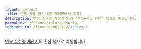 ```yaml
---
layout: default
title: 연봉↔시급 환산 (한 페이지에서 제공)
description: 연봉 실수령 계산기 안의 ‘연봉↔시급 환산’ 탭으로 이동합니다.
permalink: /finance/salary-hourly/
redirect_to: /finance/net-pay/#convert
---
```


<p><a href="/finance/net-pay/#convert">연봉 실수령 계산기</a>의 환산 탭으로 이동합니다.</p>
